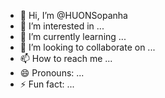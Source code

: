 - 👋 Hi, I’m @HUONSopanha
- 👀 I’m interested in ...
- 🌱 I’m currently learning ...
- 💞️ I’m looking to collaborate on ...
- 📫 How to reach me ...
- 😄 Pronouns: ...
- ⚡ Fun fact: ...

<!---
HUONSopanha/HUONSopanha is a ✨ special ✨ repository because its `README.md` (this file) appears on your GitHub profile.
You can click the Preview link to take a look at your changes.
--->
